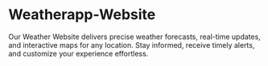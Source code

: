 # Weatherapp-Website
Our Weather Website delivers precise weather forecasts, real-time updates, and interactive maps for any location. Stay informed, receive timely alerts, and customize your experience effortless.
